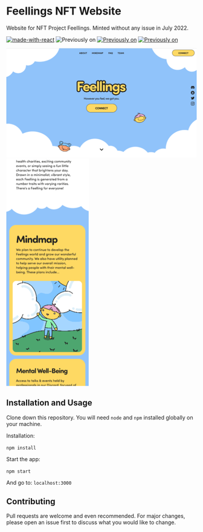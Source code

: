 # Feellings NFT Website

Website for NFT Project Feellings. Minted without any issue in July 2022.

[![made-with-react](https://img.shields.io/badge/Made%20with-React%2017.0.2-61dbfb.svg)](https://reactjs.org/)
![Previously on](https://img.shields.io/badge/Previously%20Hosted%20At-feellings.xyz-red.svg)
[![Previously on](https://img.shields.io/badge/Opensea-MORPS_GENESIS_PASS-brightgreen.svg)](https://opensea.io/collection/morps-genesis-pass)
[![Previously on](https://img.shields.io/badge/Contract-0x7a8d33145f5c159c779f72c9e996cf98de015f4f-blue.svg)](https://etherscan.io/address/0x7a8d33145f5c159c779f72c9e996cf98de015f4f)

![Desktop](/.github/readme/desktop.png)
![Mobile](/.github/readme/mobile.png)


## Installation and Usage

Clone down this repository. You will need `node` and `npm` installed globally on your machine.

Installation:

`npm install`

Start the app:

`npm start`

And go to: `localhost:3000`


## Contributing
Pull requests are welcome and even recommended. For major changes, please open an issue first to discuss what you would like to change.